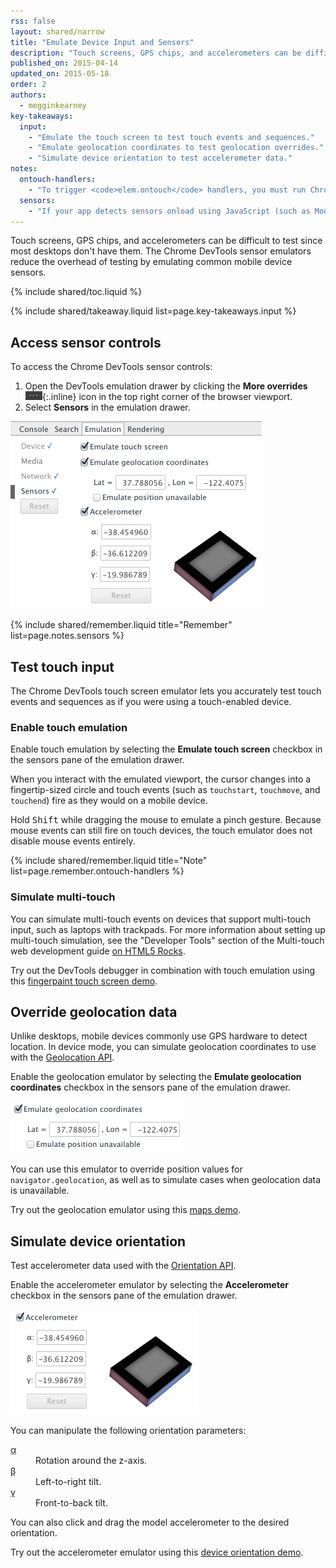 ```yaml
---
rss: false
layout: shared/narrow
title: "Emulate Device Input and Sensors"
description: "Touch screens, GPS chips, and accelerometers can be difficult to test since most desktops don't have them. The Chrome DevTools sensor emulators reduce the overhead of testing by emulating common mobile device sensors."
published_on: 2015-04-14
updated_on: 2015-05-18
order: 2
authors:
  - megginkearney
key-takeaways:
  input:
    - "Emulate the touch screen to test touch events and sequences."
    - "Emulate geolocation coordinates to test geolocation overrides."
    - "Simulate device orientation to test accelerometer data."
notes:
  ontouch-handlers:
    - "To trigger <code>elem.ontouch</code> handlers, you must run Chrome with the ‑‑touch‑event <a href='http://www.chromium.org/developers/how-tos/run-chromium-with-flags'>command line flag</a>. Touch emulation currently <a href='https://code.google.com/p/chromium/issues/detail?id=133915'>does not trigger</a> these handlers by default."
  sensors:
    - "If your app detects sensors onload using JavaScript (such as Modernizr), make sure that you reload the page after enabling sensor emulators."
---
```


<p class="intro">
  Touch screens, GPS chips, and accelerometers can be difficult to test since most desktops don't have them. The Chrome DevTools sensor emulators reduce the overhead of testing by emulating common mobile device sensors.
</p>

{% include shared/toc.liquid %}

{% include shared/takeaway.liquid list=page.key-takeaways.input %}

## Access sensor controls

To access the Chrome DevTools sensor controls:

1. Open the DevTools emulation drawer by clicking the **More overrides** ![open emulation drawer](imgs/icon-open-emulator-drawer.png){:.inline} icon in the top right corner of the browser viewport.
2. Select **Sensors** in the emulation drawer.

![sensors pane in the DevTools emulation drawer](imgs/emulation-drawer-sensors.png)

{% include shared/remember.liquid title="Remember" list=page.notes.sensors %}

## Test touch input

The Chrome DevTools touch screen emulator lets you accurately test touch events and sequences as if you were using a touch-enabled device.

### Enable touch emulation

Enable touch emulation by selecting the **Emulate touch screen** checkbox in the sensors pane of the emulation drawer.

When you interact with the emulated viewport, the cursor changes into a fingertip-sized circle and touch events (such as `touchstart`, `touchmove`, and `touchend`) fire as they would on a mobile device.

Hold <kbd class="kbd">Shift</kbd> while dragging the mouse to emulate a pinch gesture. 
Because mouse events can still fire on touch devices, the touch emulator does not disable mouse events entirely.

{% include shared/remember.liquid title="Note" list=page.remember.ontouch-handlers %}

### Simulate multi-touch

You can simulate multi-touch events on devices that support multi-touch input, such as laptops with trackpads. For more information about setting up multi-touch simulation, see the "Developer Tools" section of the Multi-touch web development guide [on HTML5 Rocks](http://www.html5rocks.com/en/mobile/touch/#toc-touchdev).

Try out the DevTools debugger in combination with touch emulation using this [fingerpaint touch screen demo](http://www.paulirish.com/demo/multi).

## Override geolocation data

Unlike desktops, mobile devices commonly use GPS hardware to detect location. In device mode, you can simulate geolocation coordinates to use with the <a href='http://www.w3.org/TR/geolocation-API/'>Geolocation API</a>.

Enable the geolocation emulator by selecting the **Emulate geolocation coordinates** checkbox in the sensors pane of the emulation drawer.

![geolocation emulator enabled](imgs/emulation-drawer-geolocation.png)

You can use this emulator to override position values for `navigator.geolocation`, as well as to simulate cases when geolocation data is unavailable.

Try out the geolocation emulator using this [maps demo](http://html5demos.com/geo).

## Simulate device orientation

Test accelerometer data used with the <a href='http://www.w3.org/TR/screen-orientation/'>Orientation API</a>.

Enable the accelerometer emulator by selecting the **Accelerometer** checkbox in the sensors pane of the emulation drawer.

![Accelerometer control](imgs/emulation-drawer-accelerometer.png)

You can manipulate the following orientation parameters:

<dl>

<dt><abbr title="alpha">α</abbr></dt>

<dd>Rotation around the z-axis.</dd>

<dt><abbr title="beta">β</abbr></dt>

<dd>Left-to-right tilt.</dd>

<dt><abbr title="gamma">γ</abbr></dt>

<dd>Front-to-back tilt.</dd>

</dl>

You can also click and drag the model accelerometer to the desired orientation.

Try out the accelerometer emulator using this [device orientation demo](http://www.html5rocks.com/en/tutorials/device/orientation/deviceorientationsample.html).


